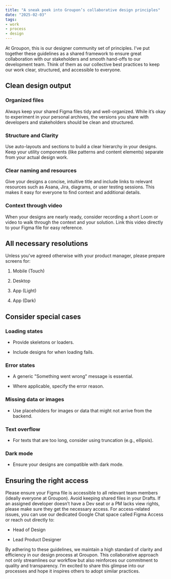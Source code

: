 ```yaml
---
title: "A sneak peek into Groupon’s collaborative design principles"
date: "2025-02-03"
tags:
- work
- process
- design
---
```


At Groupon, this is our designer community set of principles. I’ve put together these guidelines as a shared framework to ensure great collaboration with our stakeholders and smooth hand-offs to our development team. Think of them as our collective best practices to keep our work clear, structured, and accessible to everyone.

## Clean design output

### Organized files

Always keep your shared Figma files tidy and well-organized. While it’s okay to experiment in your personal archives, the versions you share with developers and stakeholders should be clean and structured.

### Structure and Clarity

Use auto-layouts and sections to build a clear hierarchy in your designs. Keep your utility components (like patterns and content elements) separate from your actual design work.

### Clear naming and resources

Give your designs a concise, intuitive title and include links to relevant resources such as Asana, Jira, diagrams, or user testing sessions. This makes it easy for everyone to find context and additional details.

### Context through video

When your designs are nearly ready, consider recording a short Loom or video to walk through the context and your solution. Link this video directly to your Figma file for easy reference.

## All necessary resolutions

Unless you've agreed otherwise with your product manager, please prepare screens for:

1. Mobile (Touch)

1. Desktop

1. App (Light)

1. App (Dark)

## Consider special cases

### Loading states

- Provide skeletons or loaders.

- Include designs for when loading fails.

### Error states

- A generic "Something went wrong" message is essential.

- Where applicable, specify the error reason.

### Missing data or images

- Use placeholders for images or data that might not arrive from the backend.

### Text overflow

- For texts that are too long, consider using truncation (e.g., ellipsis).

### Dark mode

- Ensure your designs are compatible with dark mode.

## Ensuring the right access

Please ensure your Figma file is accessible to all relevant team members (ideally everyone at Groupon). Avoid keeping shared files in your Drafts. If an assigned developer doesn’t have a Dev seat or a PM lacks view rights, please make sure they get the necessary access. For access-related issues, you can use our dedicated Google Chat space called Figma Access or reach out directly to:

- Head of Design

- Lead Product Designer



By adhering to these guidelines, we maintain a high standard of clarity and efficiency in our design process at Groupon. This collaborative approach not only streamlines our workflow but also reinforces our commitment to quality and transparency. I’m excited to share this glimpse into our processes and hope it inspires others to adopt similar practices.








